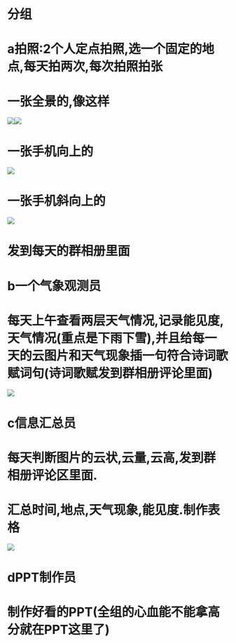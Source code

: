 # 分组
# a拍照:2个人定点拍照,选一个固定的地点,每天拍两次,每次拍照拍张
# 一张全景的,像这样
![](https://gitee.com/cui-hongtao/blog/raw/master/021BB6B03539607007C92A6A7A371098.jpg)![](https://gitee.com/cui-hongtao/blog/raw/master/1C17E5F442F6ED14B4AB976AD5BAA94F.jpg)
# 一张手机向上的
![](https://gitee.com/cui-hongtao/blog/raw/master/01882E00EC32DBE7AAC9A764D2FDDE53.jpg)
# 一张手机斜向上的
![](https://gitee.com/cui-hongtao/blog/raw/master/AF68BEBB242637468E655B2A5AEF4D69.jpg)
# 发到每天的群相册里面

# b一个气象观测员
# 每天上午查看两层天气情况,记录能见度,天气情况(重点是下雨下雪),并且给每一天的云图片和天气现象插一句符合诗词歌赋词句(诗词歌赋发到群相册评论里面)
![](https://gitee.com/cui-hongtao/blog/raw/master/20220327120942.png)

# c信息汇总员
# 每天判断图片的云状,云量,云高,发到群相册评论区里面.
# 汇总时间,地点,天气现象,能见度.制作表格
![](https://gitee.com/cui-hongtao/blog/raw/master/20220327121837.png)

# dPPT制作员
# 制作好看的PPT(全组的心血能不能拿高分就在PPT这里了)